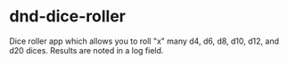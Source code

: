 # dnd-dice-roller
Dice roller app which allows you to roll "x" many d4, d6, d8, d10, d12, and d20 dices. Results are noted in a log field.
